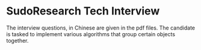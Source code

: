# SudoResearch Tech Interview

The interview questions, in Chinese are given in the pdf files. The candidate is tasked to implement various algorithms that group certain objects together. 
